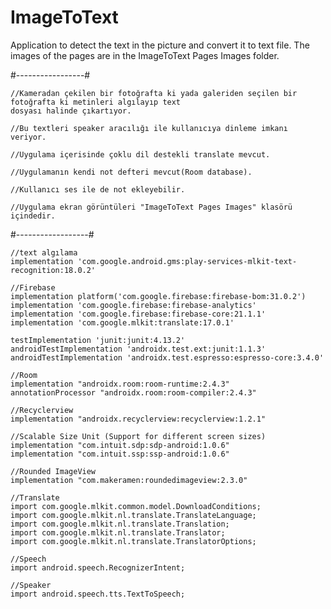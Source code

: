 # ImageToText
 Application to detect the text in the picture and convert it to text file.
 The images of the pages are in the ImageToText Pages Images folder.
 
#-----------------#

 	//Kameradan çekilen bir fotoğrafta ki yada galeriden seçilen bir fotoğrafta ki metinleri algılayıp text
	dosyası halinde çıkartıyor.
	
	//Bu textleri speaker aracılığı ile kullanıcıya dinleme imkanı veriyor.
	
	//Uygulama içerisinde çoklu dil destekli translate mevcut.
	
	//Uygulamanın kendi not defteri mevcut(Room database).
	
	//Kullanıcı ses ile de not ekleyebilir.
	
	//Uygulama ekran görüntüleri "ImageToText Pages Images" klasörü içindedir.
 
 #------------------#
 
    //text algılama
    implementation 'com.google.android.gms:play-services-mlkit-text-recognition:18.0.2'

    //Firebase
    implementation platform('com.google.firebase:firebase-bom:31.0.2')
    implementation 'com.google.firebase:firebase-analytics'
    implementation 'com.google.firebase:firebase-core:21.1.1'
    implementation 'com.google.mlkit:translate:17.0.1'

    testImplementation 'junit:junit:4.13.2'
    androidTestImplementation 'androidx.test.ext:junit:1.1.3'
    androidTestImplementation 'androidx.test.espresso:espresso-core:3.4.0'

    //Room
    implementation "androidx.room:room-runtime:2.4.3"
    annotationProcessor "androidx.room:room-compiler:2.4.3"

    //Recyclerview
    implementation "androidx.recyclerview:recyclerview:1.2.1"

    //Scalable Size Unit (Support for different screen sizes)
    implementation "com.intuit.sdp:sdp-android:1.0.6"
    implementation "com.intuit.ssp:ssp-android:1.0.6"

    //Rounded ImageView
    implementation "com.makeramen:roundedimageview:2.3.0"
    
    //Translate
    import com.google.mlkit.common.model.DownloadConditions;
    import com.google.mlkit.nl.translate.TranslateLanguage;
    import com.google.mlkit.nl.translate.Translation;
    import com.google.mlkit.nl.translate.Translator;
    import com.google.mlkit.nl.translate.TranslatorOptions;
 
    //Speech
    import android.speech.RecognizerIntent;

    //Speaker
    import android.speech.tts.TextToSpeech;
    
